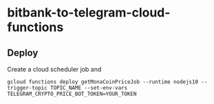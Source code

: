 # bitbank-to-telegram-cloud-functions

## Deploy

Create a cloud scheduler job and

```
gcloud functions deploy getMonaCoinPriceJob --runtime nodejs10 --trigger-topic TOPIC_NAME --set-env-vars TELEGRAM_CRYPTO_PRICE_BOT_TOKEN=YOUR_TOKEN
```

